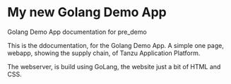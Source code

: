 # My new Golang Demo App

Golang Demo App documentation for pre_demo

This is the ddocumentation, for the Golang Demo App. A simple one page, webapp, showing the supply chain, of Tanzu Application Platform.

The webserver, is build using GoLang, the website just a bit of HTML and CSS.
